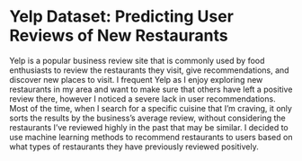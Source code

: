 # Yelp Dataset: Predicting User Reviews of New Restaurants
Yelp is a popular business review site that is commonly used by food enthusiasts to review the restaurants they visit, give recommendations, and discover new places to visit. I frequent Yelp as I enjoy exploring new restaurants in my area and want to make sure that others have left a positive review there, however I noticed a severe lack in user recommendations. Most of the time, when I search for a specific cuisine that I’m craving, it only sorts the results by the business’s average review, without considering the restaurants I’ve reviewed highly in the past that may be similar. I decided to use machine learning methods to recommend restaurants to users based on what types of restaurants they have previously reviewed positively.
